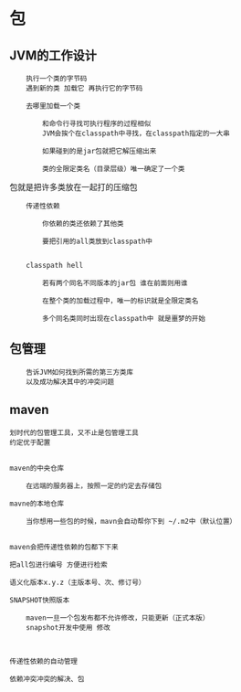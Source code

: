 # 包

## JVM的工作设计

        执行一个类的字节码
        遇到新的类 加载它 再执行它的字节码
        
        去哪里加载一个类

            和命令行寻找可执行程序的过程相似
            JVM会挨个在classpath中寻找，在classpath指定的一大串

            如果碰到的是jar包就把它解压缩出来

            类的全限定类名（目录层级）唯一确定了一个类


包就是把许多类放在一起打的压缩包


        传递性依赖

            你依赖的类还依赖了其他类

            要把引用的all类放到classpath中


        classpath hell

            若有两个同名不同版本的jar包 谁在前面则用谁

            在整个类的加载过程中，唯一的标识就是全限定类名

            多个同名类同时出现在classpath中 就是噩梦的开始


## 包管理

        告诉JVM如何找到所需的第三方类库
        以及成功解决其中的冲突问题


## maven

    划时代的包管理工具，又不止是包管理工具
    约定优于配置


    maven的中央仓库

        在远端的服务器上，按照一定的约定去存储包

    mavne的本地仓库

        当你想用一些包的时候，mavn会自动帮你下到 ~/.m2中（默认位置）


    maven会把传递性依赖的包都下下来

    把all包进行编号 方便进行检索

    语义化版本x.y.z（主版本号、次、修订号）

    SNAPSHOT快照版本

        maven一旦一个包发布都不允许修改，只能更新（正式本版）
        snapshot开发中使用 修改


    
    传递性依赖的自动管理
    
    依赖冲突冲突的解决、包

        